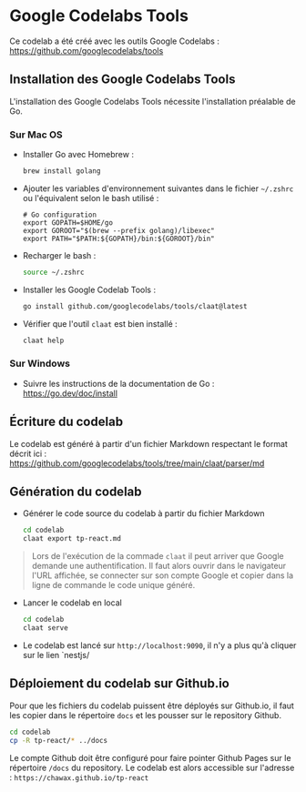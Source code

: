 # Google Codelabs Tools

Ce codelab a été créé avec les outils Google Codelabs : https://github.com/googlecodelabs/tools

## Installation des Google Codelabs Tools

L'installation des Google Codelabs Tools nécessite l'installation préalable de Go.

### Sur Mac OS

- Installer Go avec Homebrew :

  ```bash
  brew install golang
  ```

- Ajouter les variables d'environnement suivantes dans le fichier `~/.zshrc` ou l'équivalent selon le bash utilisé :

  ```
  # Go configuration
  export GOPATH=$HOME/go
  export GOROOT="$(brew --prefix golang)/libexec"
  export PATH="$PATH:${GOPATH}/bin:${GOROOT}/bin"
  ```

- Recharger le bash :

  ```bash
  source ~/.zshrc
  ```

- Installer les Google Codelab Tools :

  ```bash
  go install github.com/googlecodelabs/tools/claat@latest
  ```

- Vérifier que l'outil `claat` est bien installé :

  ```bash
  claat help
  ```

### Sur Windows

- Suivre les instructions de la documentation de Go : https://go.dev/doc/install

## Écriture du codelab

Le codelab est généré à partir d'un fichier Markdown respectant le format décrit ici :
https://github.com/googlecodelabs/tools/tree/main/claat/parser/md

## Génération du codelab

- Générer le code source du codelab à partir du fichier Markdown

  ```bash
  cd codelab
  claat export tp-react.md
  ```

> Lors de l'exécution de la commade `claat` il peut arriver que Google demande une authentification. Il faut alors ouvrir dans le navigateur l'URL affichée, se connecter sur son compte Google et copier dans la ligne de commande le code unique généré.

- Lancer le codelab en local

  ```bash
  cd codelab
  claat serve
  ```

- Le codelab est lancé sur `http://localhost:9090`, il n'y a plus qu'à cliquer sur le lien `nestjs/

## Déploiement du codelab sur Github.io

Pour que les fichiers du codelab puissent être déployés sur Github.io, il faut les copier dans le répertoire `docs` et les pousser sur le repository Github.

  ```bash
  cd codelab
  cp -R tp-react/* ../docs
  ```

Le compte Github doit être configuré pour faire pointer Github Pages sur le répertoire `/docs` du repository. Le codelab est alors accessible sur l'adresse : `https://chawax.github.io/tp-react`
